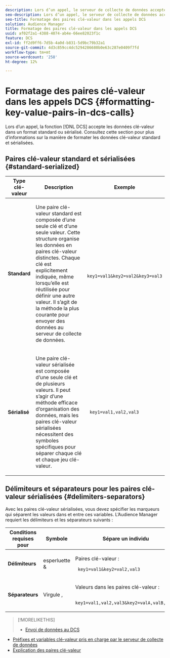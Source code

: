 ```yaml
---
description: Lors d’un appel, le serveur de collecte de données accepte les données clé-valeur dans un format standard ou sérialisé. Consultez cette section pour plus d’informations sur la manière de formater les données clé-valeur standard et sérialisées.
seo-description: Lors d’un appel, le serveur de collecte de données accepte les données clé-valeur dans un format standard ou sérialisé. Consultez cette section pour plus d’informations sur la manière de formater les données clé-valeur standard et sérialisées.
seo-title: Formatage des paires clé-valeur dans les appels DCS
solution: Audience Manager
title: Formatage des paires clé-valeur dans les appels DCS
uuid: af02f2a1-4388-4074-ab4e-66ee82023f1c
feature: DCS
exl-id: ff2d9ff6-7d5b-4a0d-b831-5d9bc79b32a1
source-git-commit: 4d3c859cc4dc5294286680b0e63c287e0409f7fd
workflow-type: tm+mt
source-wordcount: '258'
ht-degree: 12%

---
```


# Formatage des paires clé-valeur dans les appels DCS {#formatting-key-value-pairs-in-dcs-calls}

Lors d’un appel, la fonction [!DNL DCS] accepte les données clé-valeur dans un format standard ou sérialisé. Consultez cette section pour plus d’informations sur la manière de formater les données clé-valeur standard et sérialisées.

## Paires clé-valeur standard et sérialisées {#standard-serialized}

<table id="table_A220F9B359F34C6EA7B83618FC22EE3A"> 
 <thead> 
  <tr> 
   <th colname="col1" class="entry"> Type clé-valeur </th> 
   <th colname="col2" class="entry"> Description </th> 
   <th colname="col3" class="entry"> Exemple </th> 
  </tr> 
 </thead>
 <tbody> 
  <tr> 
   <td colname="col1"> <b>Standard</b> </td> 
   <td colname="col2"> <p>Une paire clé-valeur standard est composée d’une seule clé et d’une seule valeur. Cette structure organise les données en paires clé-valeur distinctes. Chaque clé est explicitement indiquée, même lorsqu’elle est réutilisée pour définir une autre valeur. Il s’agit de la méthode la plus courante pour envoyer des données au serveur de collecte de données. </p> </td>
   <td colname="col3"> <code> key1=val1&amp;key2=val2&amp;key3=val3</code> </td>
  </tr>
  <tr> 
   <td colname="col1"> <b>Sérialisé</b> </td> 
   <td colname="col2"> <p>Une paire clé-valeur sérialisée est composée d’une seule clé et de plusieurs valeurs. Il peut s’agir d’une méthode efficace d’organisation des données, mais les paires clé-valeur sérialisées nécessitent des symboles spécifiques pour séparer chaque clé et chaque jeu clé-valeur. </p> </td> 
   <td colname="col3"> <code> key1=val1,val2,val3</code> </td> 
  </tr>
 </tbody>
</table>

## Délimiteurs et séparateurs pour les paires clé-valeur sérialisées {#delimiters-separators}

Avec les paires clé-valeur sérialisées, vous devez spécifier les marqueurs qui séparent les valeurs dans et entre ces variables. L’Audience Manager requiert les délimiteurs et les séparateurs suivants :

<table id="table_8FD4E6B9506943AEA619D4089913ECBC"> 
 <thead> 
  <tr> 
   <th colname="col1" class="entry"> Conditions requises pour </th> 
   <th colname="col2" class="entry"> Symbole </th> 
   <th colname="col3" class="entry"> Sépare un individu </th> 
  </tr>
 </thead>
 <tbody> 
  <tr> 
   <td colname="col1"><b>Délimiteurs</b> </td> 
   <td colname="col2"> esperluette &amp; </td> 
   <td colname="col3"> <p>Paires clé-valeur : </p> <p><code> key1=val1&amp;key2=val2,val3</code> </p> </td> 
  </tr> 
  <tr> 
   <td colname="col1"><b>Séparateurs</b> </td> 
   <td colname="col2"> Virgule , </td> 
   <td colname="col3"> <p>Valeurs dans les paires clé-valeur : </p> <p><code> key1=val1,val2,val3&amp;key2=valA,valB,valC</code> </p> </td> 
  </tr> 
 </tbody> 
</table>

>[!MORELIKETHIS]
>
>* [Envoi de données au DCS](../../../api/dcs-intro/dcs-event-calls/dcs-url-send.md)
* [Préfixes et variables clé-valeur pris en charge par le serveur de collecte de données](../../../api/dcs-intro/dcs-api-reference/dcs-keys.md)
* [Explication des paires clé-valeur](../../../reference/key-value-pairs-explained.md)

